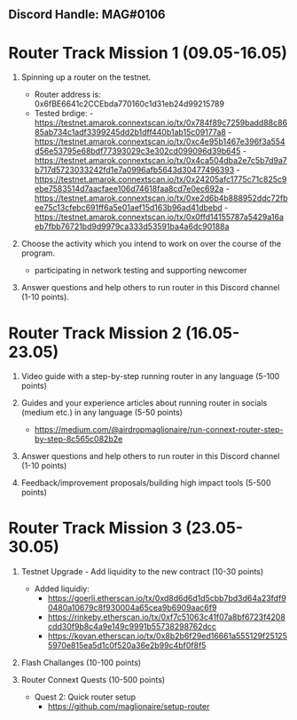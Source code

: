 ## Discord Handle: MAG#0106

# Router Track Mission 1 (09.05-16.05)

1. Spinning up a router on the testnet.

   - Router address is: 0x6fBE6641c2CCEbda770160c1d31eb24d99215789
   - Tested brdige: - https://testnet.amarok.connextscan.io/tx/0x784f89c7259badd88c8685ab734c1adf3399245dd2b1dff440b1ab15c09177a8 - https://testnet.amarok.connextscan.io/tx/0xc4e95b1467e396f3a554d56e53795e68bdf77393029c3e302cd099096d39b645 - https://testnet.amarok.connextscan.io/tx/0x4ca504dba2e7c5b7d9a7b717d5723033242fd1e7a0996afb5643d30477496393 - https://testnet.amarok.connextscan.io/tx/0x24205afc1775c71c825c9ebe7583514d7aacfaee106d74618faa8cd7e0ec692a - https://testnet.amarok.connextscan.io/tx/0xe2d6b4b888952ddc72fbee75c13cfebc691ff6a5e01aef15d163b96ad41dbebd - https://testnet.amarok.connextscan.io/tx/0x0ffd14155787a5429a16aeb7fbb76721bd9d9979ca333d53591ba4a6dc90188a

2. Choose the activity which you intend to work on over the course of the program.

   - participating in network testing and supporting newcomer

3. Answer questions and help others to run router in this Discord channel (1-10 points).

# Router Track Mission 2 (16.05-23.05)

1. Video guide with a step-by-step running router in any language (5-100 points)

2. Guides and your experience articles about running router in socials (medium etc.) in any language (5-50 points)

   - https://medium.com/@airdropmaglionaire/run-connext-router-step-by-step-8c565c082b2e

3. Answer questions and help others to run router in this Discord channel (1-10 points)

4. Feedback/improvement proposals/building high impact tools (5-500 points)

# Router Track Mission 3 (23.05-30.05)

1. Testnet Upgrade - Add liquidity to the new contract (10-30 points)
   - Added liquidiy:
     - https://goerli.etherscan.io/tx/0xd8d6d6d1d5cbb7bd3d64a23fdf90480a10679c8f930004a65cea9b6909aac6f9
     - https://rinkeby.etherscan.io/tx/0xf7c51063c41f07a8bf6723f4208cdd30f9b8c4a9e149c9991b55738298762dcc
     - https://kovan.etherscan.io/tx/0x8b2b6f29ed16661a555129f251255970e815ea5d1c0f520a36e2b99c4bf0f8f5
2. Flash Challanges (10-100 points)

3. Router Connext Quests (10-500 points)
   - Quest 2: Quick router setup
     - https://github.com/maglionaire/setup-router
